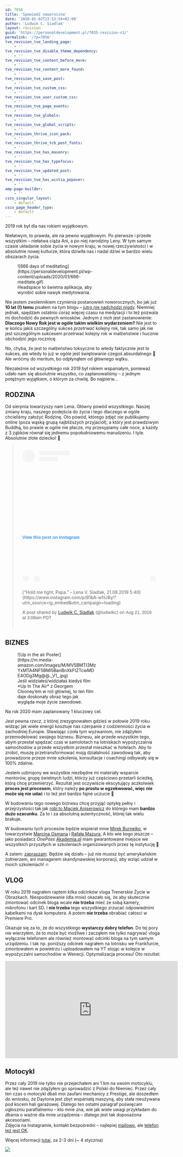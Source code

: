 ```yaml
---
id: 7056
title: 'Spowiedź noworoczna'
date: '2020-01-02T22:53:54+02:00'
author: 'Ludwik C. Siadlak'
layout: revision
guid: 'https://personaldevelopment.pl/7035-revision-v1/'
permalink: '/?p=7056'
tve_revision_tve_landing_page:
    - ''
tve_revision_tve_disable_theme_dependency:
    - ''
tve_revision_tve_content_before_more:
    - ''
tve_revision_tve_content_more_found:
    - ''
tve_revision_tve_save_post:
    - ''
tve_revision_tve_custom_css:
    - ''
tve_revision_tve_user_custom_css:
    - ''
tve_revision_tve_page_events:
    - ''
tve_revision_tve_globals:
    - ''
tve_revision_tve_global_scripts:
    - ''
tve_revision_thrive_icon_pack:
    - ''
tve_revision_thrive_tcb_post_fonts:
    - ''
tve_revision_tve_has_masonry:
    - ''
tve_revision_tve_has_typefocus:
    - ''
tve_revision_tve_updated_post:
    - ''
tve_revision_tve_has_wistia_popover:
    - ''
amp-page-builder:
    - ''
csco_singular_layout:
    - default
csco_page_header_type:
    - default
---
```


2019 rok był dla nas rokiem wyjątkowym.

Niełatwym, to prawda, ale na pewno wyjątkowym. Po pierwsze i przede wszystkim – niełatwa ciąża Ani, a po niej narodziny Leny. W tym samym czasie układanie sobie życia w nowym kraju, w nowej rzeczywistości i w absolutnie nowej kulturze, która dziwiła nas i nadal dziwi w bardzo wielu obszarach życia.

<figure aria-describedby="caption-attachment-7039" class="wp-caption alignright" id="attachment_7039" style="width: 250px">![666 days of meditating](https://personaldevelopment.pl/wp-content/uploads/2020/01/666-meditate.gif)<figcaption class="wp-caption-text" id="caption-attachment-7039">Headspace to świetna aplikacja, aby wyrobić sobie nawyk medytowania.</figcaption></figure>

Nie jestem zwolennikiem czynienia postanowień noworocznych, bo jak już **10 lat (!) temu** pisałem na tym blogu – [jutro nie nadchodzi nigdy](https://personaldevelopment.pl/jak-zaczac-jak-przestac/). Niemniej jednak, spędzam ostatnio coraz więcej czasu na medytacji i to też pozwala mi dochodzić do pewnych wniosków. Jednym z nich jest zastanowienie: **Dlaczego Nowy Rok jest w ogóle takim wielkim wydarzeniem?** Nie jest to w końcu jakiś szczególny sukces *przetrwać* kolejny rok, tak samo jak nie jest szczególnym sukcesem przetrwać kolejny rok w małżeństwie i hucznie obchodzić jego rocznicę.

No, chyba, że jest to małżeństwo toksyczne to wtedy faktycznie jest to sukces, ale wtedy to już w ogóle jest świętowanie czegoś absurdalnego 🙂 Ale wróćmy do meritum, bo odpłynąłem od głównego wątku.

Niezależnie od wszystkiego rok 2019 był rokiem wspaniałym, ponieważ udało nam się absolutnie wszystko, co zaplanowaliśmy – z jednym potężnym wyjątkiem, o którym za chwilę. Bo najpierw…

## RODZINA

Od sierpnia towarzyszy nam Lena. Główny powód wszystkiego. Naszej zmiany kraju, naszego podejścia do życia i tego dlaczego w ogóle chcieliśmy założyć Rodzinę. Oto powód, którego zdjęć nie publikujemy online (poza wąską grupą najbliższych przyjaciół), a który jest prawdziwym Buddhą, bo prawie w ogóle nie płacze, my przesypiamy całe noce, a każdy z 3 ząbków równał się jednemu popołudniowemu marudzeniu. I tyle. Absolutnie złote dziecko! 🖤

> <div style="padding: 16px;"><div style="display: flex; flex-direction: row; align-items: center;"><div style="background-color: #f4f4f4; border-radius: 50%; flex-grow: 0; height: 40px; margin-right: 14px; width: 40px;"></div><div style="display: flex; flex-direction: column; flex-grow: 1; justify-content: center;"><div style="background-color: #f4f4f4; border-radius: 4px; flex-grow: 0; height: 14px; margin-bottom: 6px; width: 100px;"></div><div style="background-color: #f4f4f4; border-radius: 4px; flex-grow: 0; height: 14px; width: 60px;"></div></div></div><div style="padding: 19% 0;"></div><div style="display: block; height: 50px; margin: 0 auto 12px; width: 50px;"></div><div style="padding-top: 8px;"><div style="color: #3897f0; font-family: Arial,sans-serif; font-size: 14px; font-style: normal; font-weight: 550; line-height: 18px;">View this post on Instagram</div></div><div style="padding: 12.5% 0;"></div><div style="display: flex; flex-direction: row; margin-bottom: 14px; align-items: center;"><div><div style="background-color: #f4f4f4; border-radius: 50%; height: 12.5px; width: 12.5px; transform: translateX(0px) translateY(7px);"></div><div style="background-color: #f4f4f4; height: 12.5px; transform: rotate(-45deg) translateX(3px) translateY(1px); width: 12.5px; flex-grow: 0; margin-right: 14px; margin-left: 2px;"></div><div style="background-color: #f4f4f4; border-radius: 50%; height: 12.5px; width: 12.5px; transform: translateX(9px) translateY(-18px);"></div></div><div style="margin-left: 8px;"><div style="background-color: #f4f4f4; border-radius: 50%; flex-grow: 0; height: 20px; width: 20px;"></div><div style="width: 0; height: 0; border-top: 2px solid transparent; border-left: 6px solid #f4f4f4; border-bottom: 2px solid transparent; transform: translateX(16px) translateY(-4px) rotate(30deg);"></div></div><div style="margin-left: auto;"><div style="width: 0px; border-top: 8px solid #F4F4F4; border-right: 8px solid transparent; transform: translateY(16px);"></div><div style="background-color: #f4f4f4; flex-grow: 0; height: 12px; width: 16px; transform: translateY(-4px);"></div><div style="width: 0; height: 0; border-top: 8px solid #F4F4F4; border-left: 8px solid transparent; transform: translateY(-4px) translateX(8px);"></div></div></div>[“Hold me tight, Papa.” – Lena V. Siadlak, 21.08.2019 5:40](https://www.instagram.com/p/B1bA-wfiU8y/?utm_source=ig_embed&utm_campaign=loading)
> 
> A post shared by [ Ludwik C. Siadlak](https://www.instagram.com/ludwikc/?utm_source=ig_embed&utm_campaign=loading) (@ludwikc) on <time datetime="2019-08-21T10:08:12+00:00" style="font-family: Arial,sans-serif; font-size: 14px; line-height: 17px;">Aug 21, 2019 at 3:08am PDT</time>
> 
> </div>

<script async="" src="//www.instagram.com/embed.js"></script>

## BIZNES

<figure class="wp-caption alignright" style="width: 256px">![Up in the air Poster](https://m.media-amazon.com/images/M/MV5BMTI3MzYxMTA4NF5BMl5BanBnXkFtZTcwMDE4ODg3Mg@@._V1_.jpg)<figcaption class="wp-caption-text">Jeśli widziałeś/widziałaś kiedyś film *Up In The Air* z Georgem Clooney’em w roli głównej, to ten film daje doskonały obraz tego jak wygląda moje życie zawodowe.</figcaption></figure>

Na rok 2020 mam zaplanowany 1 kluczowy cel.

Jest pewna *rzecz,* z której zrezygnowałem gdzieś w połowie 2019 roku widząc jak wiele energii kosztuje nas czerpanie z codzienności życia w zachodniej Europie. Stawiając czoła tym wyzwaniom, nie zdążyłem przemodelować swojego biznesu. Biznesu, ale przede wszystkim tego, abym przestał spędzać czas w samolotach na lotniskach wypożyczalnia samochodów a przede wszystkim przestał mieszkać w hotelach. Aby to zrobić, muszę przetransformować moją działalność zawodową tak, aby prowadzone przeze mnie szkolenia, konsultacje i coachingi odbywały się w 100% zdalnie.

Jestem uzbrojony we wszystkie niezbędne mi materiały wsparcie mentorów, grupę świetnych ludzi, którzy już częściowo przetarli ścieżkę, którą chcę przemierzyć. Rezultat jest oczywiście ekscytujący aczkolwiek **proces jest procesem**, który należy **po prostu w egzekwować, więc nie może się nie udać** i to też jest bardzo fajne uczucie 🙂

W budowaniu tego nowego biznesu chcę przyjąć optykę pełny i przejrzystości tak jak [robi to Maciek Aniserowicz](https://devstyle.pl/category/raporty/) do którego mam **bardzo dużo szacunku**. Za to i za absolutną autentyczność, której tak wielu brakuje.

W budowaniu tych procesów będzie wspierał mnie [Mirek Burnejko](http://miroburn.pl), w towarzystwie [Marcina Osmana](http://osman.pl) i [Rafała Mazura](http://zenjaskiniowca.pl), A kto wie kogo jeszcze – jako posiadacz *OnePass* [Akademia.pl](http://akademia.pl) mam gwarantowane miejsce we wszystkich przyszłych w szkoleniach organizowanych przez tę instytucję 💪

A zatem: [zapraszam](http://hacking.university). Będzie się działo – już nie musisz być amerykańskim żołnierzem, ani managerem skandynawskiej korporacji, aby wziąć udział w moich szkoleniach! 🔥

## VLOG

W roku 2019 nagrałem raptem kilka odcinków vloga Trenerskie Życie w Obrazkach. Niespodziewanie (dla mnie) okazało się, że aby skutecznie zmontować odcinek bloga wcale **nie trzeba** mieć ze sobą kamery, mikrofonu i kart SD. I **nie trzeba** tego wszystkiego zrzucać odpowiednimi kabelkami na dysk komputera. A potem **nie trzeba** obrabiać całosci w Premiere Pro.

Okazuje się za to, że do wszystkiego **wystarczy dobry telefon**. Do tej pory nie wierzyłem, że to może być możliwe i zacząłem nie tylko nagrywać vloga wyłącznie telefonem ale również montować odcinki bloga na tym samym urządzeniu. I tak np. poniższy odcinek nagrałem na lotnisku we Frankfurcie, zmontowałem w powietrzu i uploadowałem na YT stojąc w kolejce w wypożyczalni samochodów w Wenecji. Optymalizacja procesu! Oto rezultat:

<iframe allowfullscreen="allowfullscreen" frameborder="0" height="315" loading="lazy" src="https://www.youtube.com/embed/TH7GoSF-wfY" width="560"></iframe>

## Motocykl

Przez cały 2019 nie tylko nie przejechałem ani 1 km na swoim motocyklu, ale też nawet nie zdążyłem go sprowadzić z Polski do Niemiec. Przez cały ten czas o motocykl dbali moi zaufani mechanicy z Prestige, ale doszedłem do wniosku, że Daytona jest zbyt wspaniałą maszyną, aby stała nieużywana pod kocem hali garażowej. Dlatego ten ostatni paragraf poświęcam ogłoszniu parafialnemu – kto mnie zna, wie jak wiele uwagi przykładam do dbania o ważne dla mnie urządzenia – dlatego jest tak doposażona akcesoriami.  
Zdjęcia na Instagramie, kontakt bezpośredni – najlepiej [mailowo](mailto:ludwikc@siadlak.com?subject=Kontakt-Daytona), ale [telefon też jest OK](https://personaldevelopment.pl/kontakt/).

Więcej informacji [tutaj](https://personaldevelopment.pl/daytona/), za 2-3 dni (~ 4 stycznia)

![](https://scontent-frt3-1.cdninstagram.com/v/t51.2885-15/e35/31338816_2048234715497707_6529469713016160256_n.jpg?_nc_ht=scontent-frt3-1.cdninstagram.com&_nc_cat=107&_nc_ohc=pZekGk2biPMAX-_8_bw&oh=65a934cc904bb68a9370ba9737edbcc0&oe=5EA2AF21)
